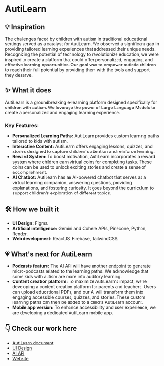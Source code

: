 # AutiLearn
## 💡 Inspiration
The challenges faced by children with autism in traditional educational settings served as a catalyst for AutiLearn. We observed a significant gap in providing tailored learning experiences that addressed their unique needs. Recognizing the potential of technology to revolutionize education, we were inspired to create a platform that could offer personalized, engaging, and effective learning opportunities. Our goal was to empower autistic children to reach their full potential by providing them with the tools and support they deserve.

## ✨ What it does
AutiLearn is a groundbreaking e-learning platform designed specifically for children with autism. We leverage the power of Large Language Models to create a personalized and engaging learning experience.

### Key Features:
- **Personalized Learning Paths:** AutiLearn provides custom learning paths tailored to kids with autism.
- **Interactive Content:** AutiLearn offers engaging lessons, quizzes, and stories designed to capture children's attention and reinforce learning.
- **Reward System:** To boost motivation, AutiLearn incorporates a reward system where children earn virtual coins for completing tasks. These coins can be used to unlock exciting stories and create a sense of accomplishment.
- **AI Chatbot:** AutiLearn has an AI-powered chatbot that serves as a virtual learning companion, answering questions, providing explanations, and fostering curiosity. It goes beyond the curriculum to support children's exploration of different topics.

## 🛠️ How we built it
- **UI Design:** Figma.
- **Artificial intelligence:** Gemini and Cohere APIs, Pinecone, Python, Render.
- **Web development:** ReactJS, Firebase, TailwindCSS.

## 💗 What's next for AutiLearn
- **Podcasts feature:** The AI API will have another endpoint to generate micro-podcasts related to the learning paths. We acknowledge that some kids with autism are more into auditory learning.
- **Content creation platform:** To maximize AutiLearn's impact, we're developing a content creation platform for parents and teachers. Users can upload educational PDFs, and our AI will transform them into engaging accessible courses, quizzes, and stories. These custom learning paths can then be added to a child's AutiLearn account.
- **Mobile app version:** To enhance accessibility and user experience, we are developing a dedicated AutiLearn mobile app.

## 👇 Check our work here
- [AutiLearn document](https://drive.google.com/file/d/195AjbvoMUBUI752wT76S4RImFkrNFg9W/view?usp=sharing)
- [UI Design](https://www.figma.com/design/RhqLHXiUjBJnLlHYiDV0Qq/AutiLearn?node-id=3034-300&t=Naiot6KmNb5KmsDv-0)
- [AI API](https://mega-hackathon-2024.onrender.com)
- [Website](https://autilearn-d8f45.web.app)
